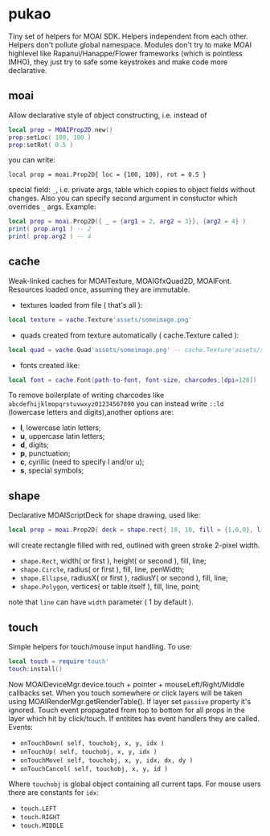 # pukao
Tiny set of helpers for MOAI SDK. Helpers independent from each other. Helpers don't pollute global namespace. Modules don't try to make MOAI highlevel like Rapanui/Hanappe/Flower frameworks (which is pointless IMHO), they just try to safe some keystrokes and make code more declarative.

## moai
Allow declarative style of object constructing, i.e. instead of

```lua
local prop = MOAIProp2D.new()
prop:setLoc( 100, 100 )
prop:setRot( 0.5 )
```

you can write:
```
local prop = moai.Prop2D{ loc = {100, 100}, rot = 0.5 }
```

special field: `_`, i.e. private args, table which copies to object fields without changes. Also you can specify second argument in constuctor which overrides `_` args. Example:
```lua
local prop = moai.Prop2D({ _ = {arg1 = 2, arg2 = 3}}, {arg2 = 4} )
print( prop.arg1 ) -- 2
print( prop.arg2 ) -- 4
```

## cache
Weak-linked caches for MOAITexture, MOAIGfxQuad2D, MOAIFont. Resources loaded once, assuming they are immutable.
* textures loaded from file ( that's all ): 
```lua
local texture = vache.Texture'assets/someimage.png'
```
* quads created from texture automatically ( cache.Texture called ):
```lua
local quad = vache.Quad'assets/someimage.png' -- cache.Texture'assets/someimage.png' is created
```
* fonts created like:
```lua
local font = cache.Font(path-to-font, font-size, charcodes,[dpi=120])
```
To remove boilerplate of writing charcodes like `abcdefhijklmopqrstuvwxyz01234567890` you can instead write `::ld` (lowercase letters and digits),another options are:
- **l**, lowercase latin letters;
- **u**, uppercase latin letters;
- **d**, digits;
- **p**, punctuation;
- **c**, cyrillic (need to specify l and/or u);
- **s**, special symbols;

## shape
Declarative MOAIScriptDeck for shape drawing, used like:
```lua
local prop = moai.Prop2D{ deck = shape.rect{ 10, 10, fill = {1,0,0}, line = {0,1,0,width = 2}}}
```
will create rectangle filled with red, outlined with green stroke 2-pixel width. 

* `shape.Rect`, width( or first ), height( or second ), fill, line;
* `shape.Circle`, radius( or first ), fill, line, penWidth;
* `shape.Ellipse`, radiusX( or first ), radiusY( or second ), fill, line;
* `shape.Polygon`, vertices( or table itself ), fill, line, point;

note that `line` can have `width` parameter ( 1 by default ).

## touch
Simple helpers for touch/mouse input handling. To use:
```lua
local touch = require'touch'
touch:install()
```
Now MOAIDeviceMgr.device.touch + pointer + mouseLeft/Right/Middle callbacks set. When you touch somewhere or click layers will be taken using MOAIRenderMgr.getRenderTable(). If layer set `passive` property it's ignored. Touch event propagated from top to bottom for all props in the layer which hit by click/touch. If entitites has event handlers they are called. Events:

* `onTouchDown( self, touchobj, x, y, idx )`
* `onTouchUp( self, touchobj, x, y, idx )`
* `onTouchMove( self, touchobj, x, y, idx, dx, dy )`
* `onTouchCancel( self, touchobj, x, y, id )`

Where `touchobj` is global object containing all current taps. For mouse users there are constants for `idx`:

* `touch.LEFT`
* `touch.RIGHT`
* `touch.MIDDLE`
